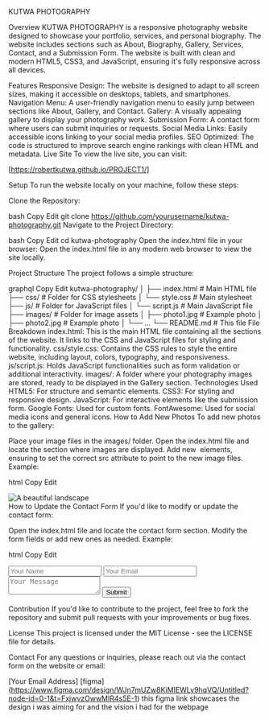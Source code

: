<p>KUTWA PHOTOGRAPHY</p>  
Overview
KUTWA PHOTOGRAPHY is a responsive photography website designed to showcase your portfolio, services, and personal biography. The website includes sections such as About, Biography, Gallery, Services, Contact, and a Submission Form. The website is built with clean and modern HTML5, CSS3, and JavaScript, ensuring it's fully responsive across all devices.

Features
Responsive Design: The website is designed to adapt to all screen sizes, making it accessible on desktops, tablets, and smartphones.
Navigation Menu: A user-friendly navigation menu to easily jump between sections like About, Gallery, and Contact.
Gallery: A visually appealing gallery to display your photography work.
Submission Form: A contact form where users can submit inquiries or requests.
Social Media Links: Easily accessible icons linking to your social media profiles.
SEO Optimized: The code is structured to improve search engine rankings with clean HTML and metadata.
Live Site
To view the live site, you can visit:

[https://robertkutwa.github.io/PROJECT1/]

Setup
To run the website locally on your machine, follow these steps:

Clone the Repository:

bash
Copy
Edit
git clone https://github.com/yourusername/kutwa-photography.git
Navigate to the Project Directory:

bash
Copy
Edit
cd kutwa-photography
Open the index.html file in your browser: Open the index.html file in any modern web browser to view the site locally.

Project Structure
The project follows a simple structure:

graphql
Copy
Edit
kutwa-photography/
│
├── index.html           # Main HTML file
├── css/                 # Folder for CSS stylesheets
│   └── style.css        # Main stylesheet
├── js/                  # Folder for JavaScript files
│   └── script.js        # Main JavaScript file
├── images/              # Folder for image assets
│   ├── photo1.jpg       # Example photo
│   ├── photo2.jpg       # Example photo
│   └── ...
└── README.md            # This file
File Breakdown
index.html: This is the main HTML file containing all the sections of the website. It links to the CSS and JavaScript files for styling and functionality.
css/style.css: Contains the CSS rules to style the entire website, including layout, colors, typography, and responsiveness.
js/script.js: Holds JavaScript functionalities such as form validation or additional interactivity.
images/: A folder where your photography images are stored, ready to be displayed in the Gallery section.
Technologies Used
HTML5: For structure and semantic elements.
CSS3: For styling and responsive design.
JavaScript: For interactive elements like the submission form.
Google Fonts: Used for custom fonts.
FontAwesome: Used for social media icons and general icons.
How to Add New Photos
To add new photos to the gallery:

Place your image files in the images/ folder.
Open the index.html file and locate the section where images are displayed.
Add new <img> elements, ensuring to set the correct src attribute to point to the new image files.
Example:

html
Copy
Edit
<div class="gallery-item">
  <img src="images/new-photo.jpg" alt="A beautiful landscape">
</div>
How to Update the Contact Form
If you'd like to modify or update the contact form:

Open the index.html file and locate the contact form section.
Modify the form fields or add new ones as needed.
Example:

html
Copy
Edit
<form action="submit_form.php" method="post">
  <input type="text" name="name" placeholder="Your Name" required>
  <input type="email" name="email" placeholder="Your Email" required>
  <textarea name="message" placeholder="Your Message" required></textarea>
  <button type="submit">Submit</button>
</form>
Contribution
If you'd like to contribute to the project, feel free to fork the repository and submit pull requests with your improvements or bug fixes.

License
This project is licensed under the MIT License - see the LICENSE file for details.

Contact
For any questions or inquiries, please reach out via the contact form on the website or email:

[Your Email Address]
[figma] (https://www.figma.com/design/WJn7mUZw8KiMIEWLy9hqVQ/Untitled?node-id=0-1&t=FxjwvzOwwMIR4s5E-1)
this figma link showcases the design i was aiming for and the vision i had for the webpage

